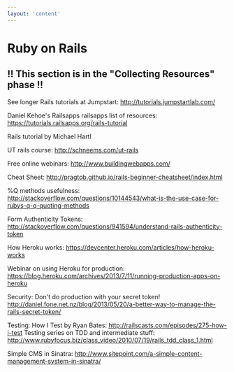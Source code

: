 ```yaml
---
layout: 'content'
---
```

# Ruby on Rails

## !! This section is in the "Collecting Resources" phase !!

See longer Rails tutorials at Jumpstart:
http://tutorials.jumpstartlab.com/

Daniel Kehoe's Railsapps
railsapps list of resources:
https://tutorials.railsapps.org/rails-tutorial

Rails tutorial by Michael Hartl

UT rails course:
http://schneems.com/ut-rails

Free online webinars:
http://www.buildingwebapps.com/

Cheat Sheet:
http://pragtob.github.io/rails-beginner-cheatsheet/index.html

%Q methods usefulness: 
http://stackoverflow.com/questions/10144543/what-is-the-use-case-for-rubys-q-q-quoting-methods

Form Authenticity Tokens:
http://stackoverflow.com/questions/941594/understand-rails-authenticity-token

How Heroku works:
https://devcenter.heroku.com/articles/how-heroku-works

Webinar on using Heroku for production:
https://blog.heroku.com/archives/2013/7/11/running-production-apps-on-heroku

Security: Don't do production with your secret token!
http://daniel.fone.net.nz/blog/2013/05/20/a-better-way-to-manage-the-rails-secret-token/

Testing:
How I Test by Ryan Bates:
http://railscasts.com/episodes/275-how-i-test
Testing series on TDD and intermediate stuff:
http://www.rubyfocus.biz/class_video/2010/07/19/rails_tdd_class_1.html

Simple CMS in Sinatra:
http://www.sitepoint.com/a-simple-content-management-system-in-sinatra/


